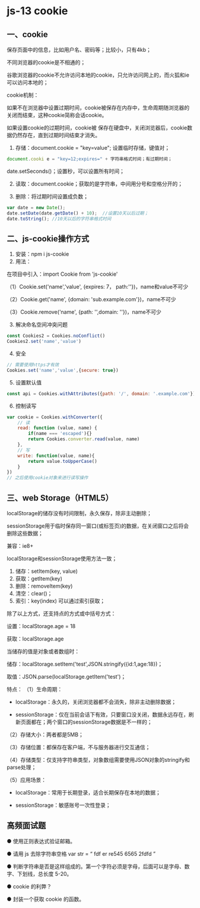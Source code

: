 # js-13 cookie
## 一、cookie
保存页面中的信息，比如用户名、密码等；比较小，只有4kb；

不同浏览器的cookie是不相通的；

谷歌浏览器的cookie不允许访问本地的cookie，只允许访问网上的，而火狐和ie可以访问本地的；



cookie机制：

如果不在浏览器中设置过期时间，cookie被保存在内存中，生命周期随浏览器的关闭而结束，这种cookie简称会话cookie。

如果设置cookie的过期时间，cookie被 保存在硬盘中，关闭浏览器后，cookie数据仍然存在，直到过期时间结束才消失。


1. 存储：document.cookie = "key=value";   设置临时存储，键值对；

```js
document.cooki e = "key=12;expires=" + 字符串格式时间；有过期时间；
 ```
date.setSeconds()；设置秒，可以设置所有时间；

2. 读取：document.cookie；获取的是字符串，中间用分号和空格分开的；

3. 删除：将过期时间设置成负数；
```js
var date = new Date();
date.setDate(date.getDate() + 10);  //设置10天以后过期；
date.toString(); //10天以后的字符串格式时间
```

## 二、js-cookie操作方式
1. 安装：npm i js-cookie
2. 用法：

在项目中引入：import Cookie from 'js-cookie'

（1）Cookie.set('name','value', {expires: 7， path:''})，name和value不可少

（2）Cookie.get('name', {domain: 'sub.example.com'})，name不可少

（3）Cookie.remove('name', {path: '',domain: ''})，name不可少

3. 解决命名空间冲突问题
```js
const Cookies2 = Cookies.noConflict()
Cookies2.set('name','value')
```
4. 安全
```js
// 需要使用https才有效
Cookies.set('name','value',{secure: true})
```
5. 设置默认值
```js
const api = Cookies.withAttributes({path: '/', domain: '.example.com'})
```
6. 控制读写
```js
var cookie = Cookies.withConverter({
    // 读
    read: function (value, name) {
        if(name === 'escaped'){}
        return Cookies.converter.read(value, name)
    },
    // 写
    write: function(value, name){
        return value.toUpperCase()
    }
})
// 之后使用cookie对象来进行读写操作
```

## 三、web Storage（HTML5）
localStorage的储存没有时间限制，永久保存，除非主动删除；

sessionStorage用于临时保存同一窗口(或标签页)的数据，在关闭窗口之后将会删除这些数据；

兼容：ie8+

localStorage和sessionStorage使用方法一致；

1. 储存：setItem(key, value)
2. 获取：getItem(key)
3. 删除：removeItem(key)
4. 清空：clear()；
5. 索引：key(index) 可以通过索引获取；

除了以上方式，还支持点的方式或中括号方式：

设置：localStorage.age = 18

获取：localStorage.age


当储存的值是对象或者数组时：

储存：localStorage.setItem('test',JSON.stringify({id:1,age:18})；

取值：JSON.parse(localStorage.getItem('test')；


特点：
（1）生命周期：

* localStorage：永久的，关闭浏览器都不会消失，除非主动删除数据；

* sessionStorage：仅在当前会话下有效，只要窗口没关闭，数据永远存在，刷新页面都在；两个窗口的sessionStorage数据是不一样的；

（2）存储大小：两者都是5MB；

（3）存储位置：都保存在客户端，不与服务器进行交互通信；

（4）存储类型：仅支持字符串类型，对象数组需要使用JSON对象的stringify和parse处理；

（5）应用场景：

* localStorage：常用于长期登录，适合长期保存在本地的数据；

* sessionStorage：敏感账号一次性登录；





## 高频面试题
● 使用正则表达式验证邮箱。

● 请用 js 去除字符串空格 var str = “ fdf er re545 6565 2fdfd ”

● 判断字符串是否是这样组成的。第一个字符必须是字母，后面可以是字母、数字、下划线，总长度 5-20。

● cookie 的利弊？

● 封装一个获取 cookie 的函数。

